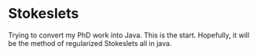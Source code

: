 Stokeslets
==========

Trying to convert my PhD work into Java. This is the start. 
Hopefully, it will be the method of regularized Stokeslets all
in java.